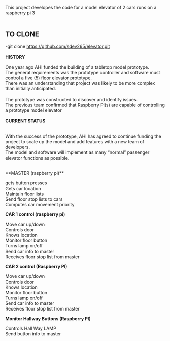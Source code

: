 
<p>This project developes the code for a model elevator of 2 cars runs on a raspberry pi 3 <br>
<br>
<h2>TO CLONE</h2>

-git clone https://github.com/sdev265/elevator.git<br>
<br>
**HISTORY** <br>

One year ago AHI funded the building of a tabletop model prototype. <br>
The general requirements was the prototype controller and software must control a five (5) floor elevator prototype. <br>
There was an understanding that project was likely to be more complex than initially anticipated.<br>
<br>
The prototype was constructed to discover and identify issues. <br>
The previous team confirmed that Raspberry Pi(s) are capable of controlling a prototype model elevator<br>
<br>
**CURRENT STATUS** <br>
</h3>
<br>
With the success of the prototype, AHI has agreed to continue funding the project to scale up the model and add features with a new team of developers. <br>
The model and software will implement as many “normal” passenger elevator functions as possible. <br>
<br>
</p>
**MASTER (raspberry pi)**

<p>
gets button presses<br>
Gets car location<br>
Maintain floor lists<br>
Send floor stop lists to cars<br>
Computes car movement priority <br>
</p>


**CAR 1 control (raspberry pi)**
<p>
Move car up/down<br>
Controls door<br>
Knows location<br>
Monitor floor button<br>
Turns lamp on/off<br>
Send car info to master<br>
Receives floor stop list from master<br>
</p>

**CAR 2 control (Raspberry PI)**
<p>
Move car up/down<br>
Controls door<br>
Knows location<br>
Monitor floor button<br>
Turns lamp on/off<br>
Send car info to master<br>
Receives floor stop list from master<br>
</p>

**Monitor Hallway Buttons (Raspberry PI)**
<p>
Controls Hall Way LAMP<br>
Send button info to master<br>
</p>